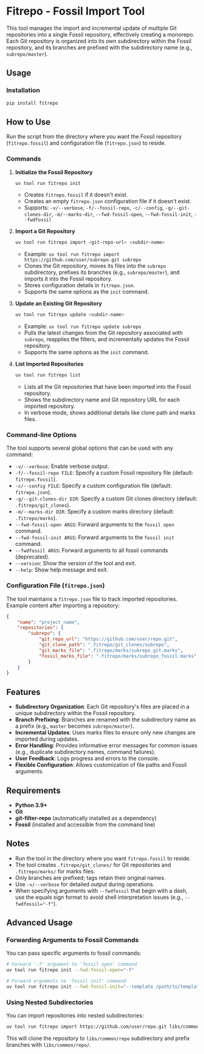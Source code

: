 # Fitrepo - Fossil Import Tool

This tool manages the import and incremental update of multiple Git repositories into a single Fossil repository, effectively creating a monorepo. Each Git repository is organized into its own subdirectory within the Fossil repository, and its branches are prefixed with the subdirectory name (e.g., `subrepo/master`).

## Usage

### Installation
```bash
pip install fitrepo
```

## How to Use

Run the script from the directory where you want the Fossil repository (`fitrepo.fossil`) and configuration file (`fitrepo.json`) to reside.

### Commands

1. **Initialize the Fossil Repository**
   ```bash
   uv tool run fitrepo init
   ```
   - Creates `fitrepo.fossil` if it doesn't exist.
   - Creates an empty `fitrepo.json` configuration file if it doesn't exist.
   - Supports: `-v/--verbose`, `-f/--fossil-repo`, `-c/--config`, `-g/--git-clones-dir`, `-m/--marks-dir`, 
     `--fwd-fossil-open`, `--fwd-fossil-init`, `--fwdfossil`

2. **Import a Git Repository**
   ```bash
   uv tool run fitrepo import <git-repo-url> <subdir-name>
   ```
   - Example: `uv tool run fitrepo import https://github.com/user/subrepo.git subrepo`
   - Clones the Git repository, moves its files into the `subrepo` subdirectory, prefixes its branches (e.g., `subrepo/master`), and imports it into the Fossil repository.
   - Stores configuration details in `fitrepo.json`.
   - Supports the same options as the `init` command.

3. **Update an Existing Git Repository**
   ```bash
   uv tool run fitrepo update <subdir-name>
   ```
   - Example: `uv tool run fitrepo update subrepo`
   - Pulls the latest changes from the Git repository associated with `subrepo`, reapplies the filters, and incrementally updates the Fossil repository.
   - Supports the same options as the `init` command.

4. **List Imported Repositories**
   ```bash
   uv tool run fitrepo list
   ```
   - Lists all the Git repositories that have been imported into the Fossil repository.
   - Shows the subdirectory name and Git repository URL for each imported repository.
   - In verbose mode, shows additional details like clone path and marks files.

### Command-line Options

The tool supports several global options that can be used with any command:

- `-v/--verbose`: Enable verbose output.
- `-f/--fossil-repo FILE`: Specify a custom Fossil repository file (default: `fitrepo.fossil`).
- `-c/--config FILE`: Specify a custom configuration file (default: `fitrepo.json`).
- `-g/--git-clones-dir DIR`: Specify a custom Git clones directory (default: `.fitrepo/git_clones`).
- `-m/--marks-dir DIR`: Specify a custom marks directory (default: `.fitrepo/marks`).
- `--fwd-fossil-open ARGS`: Forward arguments to the `fossil open` command.
- `--fwd-fossil-init ARGS`: Forward arguments to the `fossil init` command.
- `--fwdfossil ARGS`: Forward arguments to all fossil commands (deprecated).
- `--version`: Show the version of the tool and exit.
- `--help`: Show help message and exit.

### Configuration File (`fitrepo.json`)

The tool maintains a `fitrepo.json` file to track imported repositories. Example content after importing a repository:

```json
{
    "name": "project_name",
    "repositories": {
        "subrepo": {
            "git_repo_url": "https://github.com/user/repo.git",
            "git_clone_path": ".fitrepo/git_clones/subrepo",
            "git_marks_file": ".fitrepo/marks/subrepo_git.marks",
            "fossil_marks_file": ".fitrepo/marks/subrepo_fossil.marks"
        }
    }
}
```

## Features

- **Subdirectory Organization**: Each Git repository's files are placed in a unique subdirectory within the Fossil repository.
- **Branch Prefixing**: Branches are renamed with the subdirectory name as a prefix (e.g., `master` becomes `subrepo/master`).
- **Incremental Updates**: Uses marks files to ensure only new changes are imported during updates.
- **Error Handling**: Provides informative error messages for common issues (e.g., duplicate subdirectory names, command failures).
- **User Feedback**: Logs progress and errors to the console.
- **Flexible Configuration**: Allows customization of file paths and Fossil arguments.

## Requirements

- **Python 3.9+**
- **Git**
- **git-filter-repo** (automatically installed as a dependency)
- **Fossil** (installed and accessible from the command line)

## Notes

- Run the tool in the directory where you want `fitrepo.fossil` to reside.
- The tool creates `.fitrepo/git_clones/` for Git repositories and `.fitrepo/marks/` for marks files.
- Only branches are prefixed; tags retain their original names.
- Use `-v/--verbose` for detailed output during operations.
- When specifying arguments with `--fwdfossil` that begin with a dash, use the equals sign format to avoid shell interpretation issues (e.g., `--fwdfossil="-f"`).

## Advanced Usage

### Forwarding Arguments to Fossil Commands

You can pass specific arguments to fossil commands:

```bash
# Forward '-f' argument to 'fossil open' command
uv tool run fitrepo init --fwd-fossil-open="-f"

# Forward arguments to 'fossil init' command
uv tool run fitrepo init --fwd-fossil-init="--template /path/to/template"
```

### Using Nested Subdirectories

You can import repositories into nested subdirectories:

```bash
uv tool run fitrepo import https://github.com/user/repo.git libs/common
```

This will clone the repository to `libs/common/repo` subdirectory and prefix branches with `libs/common/repo/`.